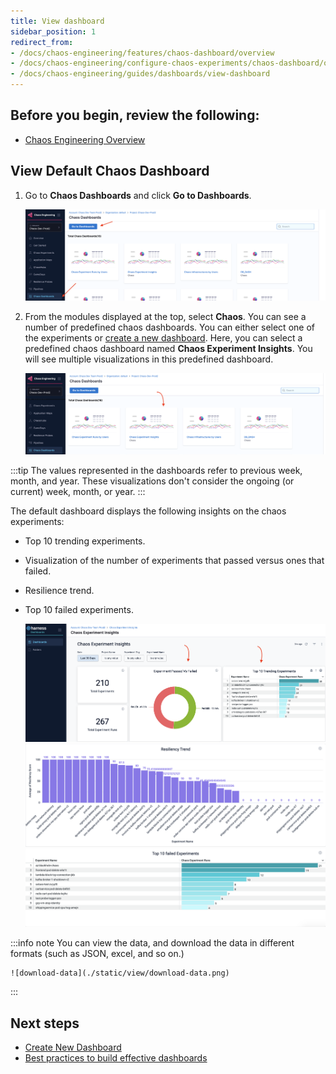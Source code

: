 ```yaml
---
title: View dashboard
sidebar_position: 1
redirect_from:
- /docs/chaos-engineering/features/chaos-dashboard/overview
- /docs/chaos-engineering/configure-chaos-experiments/chaos-dashboard/overview
- /docs/chaos-engineering/guides/dashboards/view-dashboard
---
```


## Before you begin, review the following:

- [Chaos Engineering Overview](/docs/chaos-engineering/overview)

## View Default Chaos Dashboard

1. Go to **Chaos Dashboards** and click **Go to Dashboards**.

    ![chaos-dashboard](./static/view/chaos-dashboard-intro.png)

2. From the modules displayed at the top, select **Chaos**. You can see a number of predefined chaos dashboards. You can either select one of the experiments or [create a new dashboard](/docs/chaos-engineering/guides/dashboards/create-new). Here, you can select a predefined chaos dashboard named **Chaos Experiment Insights**. You will see multiple visualizations in this predefined dashboard.

    ![select-chaos](./static/view/select-default.png)

:::tip
The values represented in the dashboards refer to previous week, month, and year. These visualizations don't consider the ongoing (or current) week, month, or year.
:::

The default dashboard displays the following insights on the chaos experiments:
- Top 10 trending experiments.
- Visualization of the number of experiments that passed versus ones that failed.
- Resilience trend.
- Top 10 failed experiments.

    ![analysis-one](./static/view/analysis-1.png)
    ![analysis-one](./static/view/analysis-2.png)
    ![analysis-one](./static/view/analysis-3.png)

:::info note
You can view the data, and download the data in different formats (such as JSON, excel, and so on.)

    ![download-data](./static/view/download-data.png)
:::

## Next steps

- [Create New Dashboard](/docs/chaos-engineering/guides/dashboards/create-new)
- [Best practices to build effective dashboards](/docs/platform/dashboards/dashboard-best-practices.md)